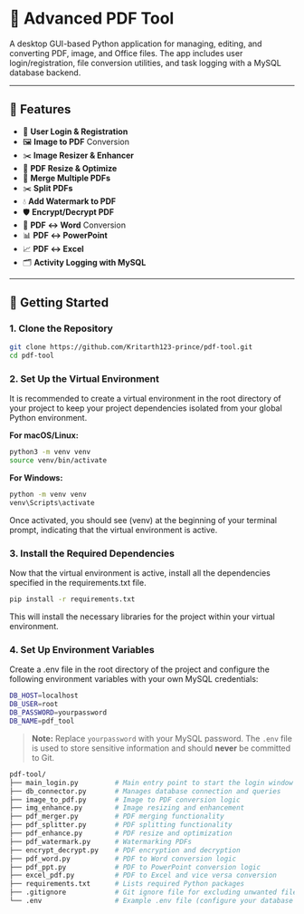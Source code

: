 # 📄 Advanced PDF Tool

A desktop GUI-based Python application for managing, editing, and converting PDF, image, and Office files. The app includes user login/registration, file conversion utilities, and task logging with a MySQL database backend.

---

## 🧰 Features

- 🔐 **User Login & Registration**
- 🖼️ **Image to PDF** Conversion
- ✂️ **Image Resizer & Enhancer**
- 📐 **PDF Resize & Optimize**
- 🧩 **Merge Multiple PDFs**
- ✂️ **Split PDFs**
- 💧 **Add Watermark to PDF**
- 🛡️ **Encrypt/Decrypt PDF**
- 🔄 **PDF ↔ Word** Conversion
- 📊 **PDF ↔ PowerPoint**
- 📈 **PDF ↔ Excel**
- 🗂️ **Activity Logging with MySQL**

---

## 🚀 Getting Started

### 1. Clone the Repository

```bash
git clone https://github.com/Kritarth123-prince/pdf-tool.git
cd pdf-tool
```

### 2. Set Up the Virtual Environment

It is recommended to create a virtual environment in the root directory of your project to keep your project dependencies isolated from your global Python environment.

**For macOS/Linux:**

``` bash
python3 -m venv venv
source venv/bin/activate
```

**For Windows:**

``` bash
python -m venv venv
venv\Scripts\activate
```

Once activated, you should see (venv) at the beginning of your terminal prompt, indicating that the virtual environment is active.

### 3. Install the Required Dependencies

Now that the virtual environment is active, install all the dependencies specified in the requirements.txt file.

```bash
pip install -r requirements.txt
```

This will install the necessary libraries for the project within your virtual environment.

### 4. Set Up Environment Variables

Create a .env file in the root directory of the project and configure the following environment variables with your own MySQL credentials:

```bash
DB_HOST=localhost
DB_USER=root
DB_PASSWORD=yourpassword
DB_NAME=pdf_tool
```

> **Note:** Replace `yourpassword` with your MySQL password. The `.env` file is used to store sensitive information and should **never** be committed to Git.

```bash
pdf-tool/
├── main_login.py         # Main entry point to start the login window
├── db_connector.py       # Manages database connection and queries
├── image_to_pdf.py       # Image to PDF conversion logic
├── img_enhance.py        # Image resizing and enhancement
├── pdf_merger.py         # PDF merging functionality
├── pdf_splitter.py       # PDF splitting functionality
├── pdf_enhance.py        # PDF resize and optimization
├── pdf_watermark.py      # Watermarking PDFs
├── encrypt_decrypt.py    # PDF encryption and decryption
├── pdf_word.py           # PDF to Word conversion logic
├── pdf_ppt.py            # PDF to PowerPoint conversion logic
├── excel_pdf.py          # PDF to Excel and vice versa conversion
├── requirements.txt      # Lists required Python packages
├── .gitignore            # Git ignore file for excluding unwanted files
└── .env                  # Example .env file (configure your database settings)
```
